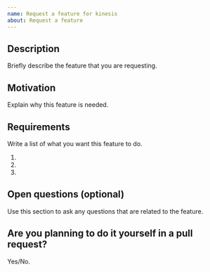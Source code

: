 ```yaml
---
name: Request a feature for kinesis
about: Request a feature
---
```


## Description

Briefly describe the feature that you are requesting.

## Motivation

Explain why this feature is needed.

## Requirements

Write a list of what you want this feature to do.

1. 
2. 
3. 

## Open questions (optional)

Use this section to ask any questions that are related to the feature.

## Are you planning to do it yourself in a pull request?

Yes/No.
